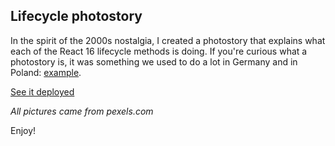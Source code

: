 ## Lifecycle photostory

In the spirit of the 2000s nostalgia, I created a photostory that explains what each of the React 16 lifecycle methods is doing. If you're curious what a photostory is, it was something we used to do a lot in Germany and in Poland: [example](https://i2.wp.com/bravo-archiv-shop.com/wp-content/uploads/2019/03/2000-17-Engel-der-Gewalt.jpg?fit=800%2C535&ssl=1).

[See it deployed](http://lifecycle-photostory.surge.sh/)

*All pictures came from pexels.com*


Enjoy!
